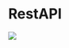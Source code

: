 # RestAPI
<img src="https://raw.githubusercontent.com/xShamir/RestAPI/master/RestAPI/RestAPI-Design.png"/>